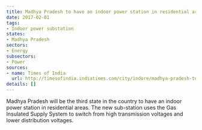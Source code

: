 ```yaml
---
title: Madhya Pradesh to have an indoor power station in residential areas
date: 2017-02-01
tags:
- Indoor power substation
states:
- Madhya Pradesh
sectors:
- Energy
subsectors:
- Power
sources:
- name: Times of India
  url: http://timesofindia.indiatimes.com/city/indore/madhya-pradesh-to-have-its-first-high-tech-power-station-in-indore/articleshow/56835865.cms
details: []
---
```


Madhya Pradesh will be the third state in the country to have an indoor power station in residential areas. The new sub-station uses the Gas Insulated Supply System to switch from high transmission voltages and lower distribution voltages.
